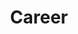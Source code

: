 ---
title : "Career"
description : "this is meta description"
draft : false

# Banner
banner:
  title: Join our **growing team**
  description: Lorem ipsum sadip dolor sit amet, consetetur sadip scing elitr diam nonumy eirmod tempor invi duntut labore et dolore magna aliquyam erat, sed diam

# Intro
intro:
  enable : true
  title : "Create a world where anyone **belong anywhere**"
  image : "/images/career/01.jpg"
  content : "Lorem ipsum dolor sit amet, consectetur adipiscing elit. Purus nc, ornare sem egestas sit purus
  felis arcu. Vitae, turpis tortor etiam faucibus ac suspendisse Tellus.Habit building in essential steps choose habit Good Things Start building habit with Habitify on platform to new"
  button:
    enable : true
    label : "Join Team"
    link : "#join-team"


# Flexibility
flexibility:
  enable : true
  title : "Flexibility to do your **best work from anywhere**"
  content : "Lorem ipsum sadip dolor sit amet, consetetur sadip scing elitr, diam nonumy eirmod tempor invi duntut labore et dolore magna aliquyam erat, sed diam"
  flexibility_items:
  - name : "Value add"
    icon : FaDollarSign
    content : "Lorem ipsum dolor sit amet, adipiscing purus nc, ornare sem egestas sit purus felis arcu. Vitae, turpis tortor faucibus ac suspendisse. Habit building inessential steps choose habit Good Things Start building something."
    
  - name : "Refference"
    icon : FaPaperclip
    content : "Lorem ipsum dolor sit amet, adipiscing purus nc, ornare sem egestas sit purus felis arcu. Vitae, turpis tortor faucibus ac suspendisse. Habit building inessential steps choose habit Good Things Start building something."
    
  - name : "Experienced"
    icon : FaThumbsUp
    content : "Lorem ipsum dolor sit amet, adipiscing purus nc, ornare sem egestas sit purus felis arcu. Vitae, turpis tortor faucibus ac suspendisse. Habit building inessential steps choose habit Good Things Start building something."
    
  - name : "Meaningful"
    icon : FaSun
    content : "Lorem ipsum dolor sit amet, adipiscing purus nc, ornare sem egestas sit purus felis arcu. Vitae, turpis tortor faucibus ac suspendisse. Habit building inessential steps choose habit Good Things Start building something."


# Benifit
benifits:
  enable : true
  title : "Benifits Of **Joining Our Team**"
  content : "Lorem ipsum sadip dolor sit amet, consetetur sadip scing elitr, diam nonumy eirmod tempor invi duntut labore et dolore magna aliquyam erat, sed diam"
  benifits_items:
  - name : "Annual travel and <br>credit Too"
    icon : FaUnlock
    content : "Lorem ipsum dolor sit amet, consectetur adipisc Nullam sit vel egestas in. Duis orci, suspendisse nec phasellus sapien natoque "
    
  - name : "Healthy food <br>and snacks"
    icon : FaMagnet
    content : "Lorem ipsum dolor sit amet, consectetur adipisc Nullam sit vel egestas in. Duis orci, suspendisse nec phasellus sapien natoque "
    
  - name : "Comprehensive <br>health plans"
    icon : FaLink
    content : "Lorem ipsum dolor sit amet, consectetur adipisc Nullam sit vel egestas in. Duis orci, suspendisse nec phasellus sapien natoque "
    
  - name : "Healthy food <br>and snacks"
    icon : FaMagnet
    content : "Lorem ipsum dolor sit amet, consectetur adipisc Nullam sit vel egestas in. Duis orci, suspendisse nec phasellus sapien natoque "
    
  - name : "Annual travel and <br>credit Too"
    icon : FaLink
    content : "Lorem ipsum dolor sit amet, consectetur adipisc Nullam sit vel egestas in. Duis orci, suspendisse nec phasellus sapien natoque "
    
  - name : "Comprehensive <br>health plans"
    icon : FaUnlock
    content : "Lorem ipsum dolor sit amet, consectetur adipisc Nullam sit vel egestas in. Duis orci, suspendisse nec phasellus sapien natoque "
    

# Gallery
gallery:
  enable : true
  gallery_items:
  - image : "/images/career/life-at/01.jpg"
    width : "6"
  - image : "/images/career/life-at/02.jpg"
    width : "4"
  - image : "/images/career/life-at/03.jpg"
    width : "2"
  - image : "/images/career/life-at/04.jpg"
    width : "2"
  - image : "/images/career/life-at/05.jpg"
    width : "4"
  - image : "/images/career/life-at/06.jpg"
    width : "6"
---